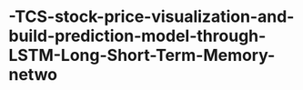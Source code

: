 # -TCS-stock-price-visualization-and-build-prediction-model-through-LSTM-Long-Short-Term-Memory-netwo